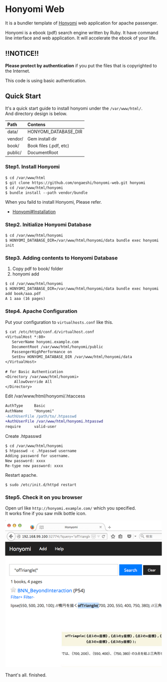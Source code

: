# Honyomi Web

It is a bundler template of [Honyomi](https://github.com/ongaeshi/honyomi) web application for apache passenger.

Honyomi is a ebook (pdf) search engine written by Ruby. It have command line interface and web application. It will accelerate the ebook of your life.

## !!NOTICE!!

**Please protect by authentication** if you put the files that is copyrighted to the Internet.

This code is using basic authentication.

## Quick Start

It's a quick start guide to install honyomi under the `/var/www/html/`.  
And directory design is below.  

|Path|Contens|
|:---|:---|
|data/|HONYOMI_DATABASE_DIR|
|vendor/|Gem install dir|
|book/|Book files (.pdf, etc)|
|public/|DocumentRoot|

### Step1. Install Honyomi

```
$ cd /var/www/html
$ git clone https://github.com/ongaeshi/honyomi-web.git honyomi
$ cd /var/www/html/honyomi
$ bundle install --path vendor/bundle
```

When you faild to install Honyomi, Please refer.

- [Honyomi#Installation](https://github.com/ongaeshi/honyomi#installation)

### Step2. Initialize Honyomi Database

```
$ cd /var/www/html/honyomi
$ HONYOMI_DATABASE_DIR=/var/www/html/honyomi/data bundle exec honyomi init
```

### Step3. Adding contents to Honyomi Database

1. Copy pdf to book/ folder
2. honyomi add

```
$ cd /var/www/html/honyomi
$ HONYOMI_DATABASE_DIR=/var/www/html/honyomi/data bundle exec honyomi add book/aaa.pdf
A 1 aaa (16 pages)
```

### Step4. Apache Configuration

Put your configuration to `virtualhosts.conf` like this.

```
$ cat /etc/httpd/conf.d/virtualhost.conf
<VirtualHost *:80>
   ServerName honyomi.example.com
   DocumentRoot /var/www/html/honyomi/public
   PassengerHighPerformance on
   SetEnv HONYOMI_DATABASE_DIR /var/www/html/honyomi/data
</VirtualHost>

# for Basic Authentication
<Directory /var/www/html/honyomi>
    AllowOverride All
</Directory>
```

Edit /var/www/html/honyomi/.htaccess

```diff
AuthType     Basic
AuthName     "Honyomi"
-AuthUserFile /path/to/.htpasswd
+AuthUserFile /var/www/html/honyomi.htpasswd
require      valid-user
```

Create .htpasswd

```
$ cd /var/www/html/honyomi
$ htpasswd -c .htpasswd username
Adding password for username.
New password: xxxx
Re-type new password: xxxx
```

Restart apache.

```
$ sudo /etc/init.d/httpd restart
```

### Step5. Check it on you browser

Open url like `http://honyomi.example.com/` which you specified.  
It works fine if you saw milk bottle icon.

![honyomi-web](https://github.com/ongaeshi/honyomi/blob/master/images/honyomi-01.png)

Thant's all. finished.
